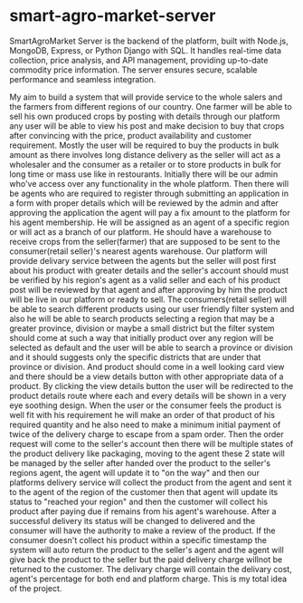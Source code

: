 # smart-agro-market-server
SmartAgroMarket Server is the backend of the platform, built with Node.js, MongoDB, Express, or Python Django with SQL. It handles real-time data collection, price analysis, and API management, providing up-to-date commodity price information. The server ensures secure, scalable performance and seamless integration.


My aim to build a system that will provide service to the whole salers and the farmers from different regions of our country. One farmer will be able to sell his own produced crops by posting with details through our platform any user will be able to view his post and make decision to buy that crops after convincing with the price, product availability and customer requirement. Mostly the user will be required to buy the products in bulk amount as there involves long distance delivery as the seller will act as a wholesaler and the consumer as a retailer or to store products in bulk for long time or mass use like in restourants.
Initially there will be our admin who've access over any functionality in the whole platform. Then there will be agents who are required to register through submitting an application in a form with proper details which will be reviewed by the admin and after approving the application the agent will pay a fix amount to the platform for his agent membership. He will be assigned as an agent of a specific region or will act as a branch of our platform. He should have a warehouse to receive crops from the seller(farmer) that are supposed to be sent to the consumer(retail seller)'s nearest agents warehouse. Our platform will provide delivary service between the agents but the seller will post first about his product with greater details and the seller's account should must be verified by his region's agent as a valid seller and each of his product post will be reviewed by that agent and after approving by him the product will be live in our platform or ready to sell. The consumers(retail seller) will be able to search different products using our user friendly filter system and also he will be able to search products selecting a region that may be a greater province, division or maybe a small district but the filter system should come at such a way that initially product over any region will be selected as default and the user will be able to search a province or division and it should suggests only the specific districts that are under that province or division. And product should come in a well looking card view and there should be a view details button with other appropriate data of a product. By clicking the view details button the user will be redirected to the product details route where each and every details will be shown in a very eye soothing design. When the user or the consumer feels the product is well fit with his requirement he will make an order of that product of his required quantity and he also need to make a minimum initial payment of twice of the delivery charge to escape from a spam order. Then the order request will come to the seller's account then there will be multiple states of the product delivery like packaging, moving to the agent these 2 state will be managed by the seller after handed over the product to the seller's regions agent, the agent will update it to "on the way" and then our platforms delivery service will collect the product from the agent and sent it to the agent of the region of the customer then that agent will update its status to "reached your region" and then the customer will collect his product after paying due if remains from his agent's warehouse. After a successful delivery its status will be changed to delivered and the consumer will have the authority to make a review of the product. If the consumer doesn't collect his product within a specific timestamp the system will auto return the product to the seller's agent and the agent will give back the product to the seller but the paid delivery charge willnot be returned to the customer. The delivary charge will contain the delivary cost, agent's percentage for both end and platform charge. This is my total idea of the project.

